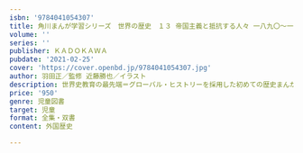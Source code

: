 ```yaml
---
isbn: '9784041054307'
title: 角川まんが学習シリーズ　世界の歴史　１３ 帝国主義と抵抗する人々 一八九〇～一九一〇年
volume: ''
series: ''
publisher: ＫＡＤＯＫＡＷＡ
pubdate: '2021-02-25'
cover: 'https://cover.openbd.jp/9784041054307.jpg'
author: 羽田正／監修 近藤勝也／イラスト
description: 世界史教育の最先端＝グローバル・ヒストリーを採用した初めての歴史まんが
price: '950'
genre: 児童図書
target: 児童
format: 全集・双書
content: 外国歴史

---
```

